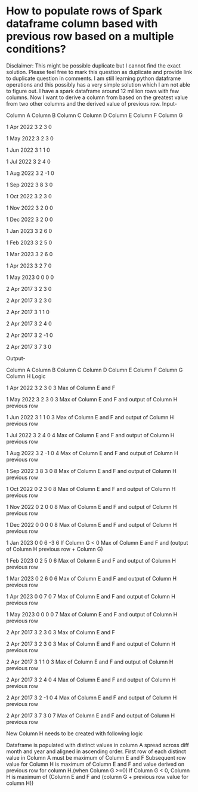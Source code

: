 
# How to populate rows of Spark dataframe column based with previous row based on a multiple conditions?

Disclaimer: This might be possible duplicate but I cannot find the exact solution. Please feel free to mark this question as duplicate and provide link to duplicate question in comments.
I am still learning python dataframe operations and this possibly has a very simple solution which I am not able to figure out.
I have a spark dataframe around 12 million rows with few columns. Now I want to derive a column from based on the greatest value from two other columns and the derived value of previous row.
Input-




Column A
Column B
Column C
Column D
Column E
Column F
Column G




1
Apr
2022
3
2
3
0


1
May
2022
3
2
3
0


1
Jun
2022
3
1
1
0


1
Jul
2022
3
2
4
0


1
Aug
2022
3
2
-1
0


1
Sep
2022
3
8
3
0


1
Oct
2022
3
2
3
0


1
Nov
2022
3
2
0
0


1
Dec
2022
3
2
0
0


1
Jan
2023
3
2
6
0


1
Feb
2023
3
2
5
0


1
Mar
2023
3
2
6
0


1
Apr
2023
3
2
7
0


1
May
2023
0
0
0
0


2
Apr
2017
3
2
3
0


2
Apr
2017
3
2
3
0


2
Apr
2017
3
1
1
0


2
Apr
2017
3
2
4
0


2
Apr
2017
3
2
-1
0


2
Apr
2017
3
7
3
0




Output-




Column A
Column B
Column C
Column D
Column E
Column F
Column G
Column H
Logic




1
Apr
2022
3
2
3
0
3
Max of Column E and F


1
May
2022
3
2
3
0
3
Max of Column E and F and output of Column H previous row


1
Jun
2022
3
1
1
0
3
Max of Column E and F and output of Column H previous row


1
Jul
2022
3
2
4
0
4
Max of Column E and F and output of Column H previous row


1
Aug
2022
3
2
-1
0
4
Max of Column E and F and output of Column H previous row


1
Sep
2022
3
8
3
0
8
Max of Column E and F and output of Column H previous row


1
Oct
2022
0
2
3
0
8
Max of Column E and F and output of Column H previous row


1
Nov
2022
0
2
0
0
8
Max of Column E and F and output of Column H previous row


1
Dec
2022
0
0
0
0
8
Max of Column E and F and output of Column H previous row


1
Jan
2023
0
0
6
-3
6
If Column G < 0 Max of Column E and F and (output of Column H previous row + Column G)


1
Feb
2023
0
2
5
0
6
Max of Column E and F and output of Column H previous row


1
Mar
2023
0
2
6
0
6
Max of Column E and F and output of Column H previous row


1
Apr
2023
0
0
7
0
7
Max of Column E and F and output of Column H previous row


1
May
2023
0
0
0
0
7
Max of Column E and F and output of Column H previous row


2
Apr
2017
3
2
3
0
3
Max of Column E and F


2
Apr
2017
3
2
3
0
3
Max of Column E and F and output of Column H previous row


2
Apr
2017
3
1
1
0
3
Max of Column E and F and output of Column H previous row


2
Apr
2017
3
2
4
0
4
Max of Column E and F and output of Column H previous row


2
Apr
2017
3
2
-1
0
4
Max of Column E and F and output of Column H previous row


2
Apr
2017
3
7
3
0
7
Max of Column E and F and output of Column H previous row




New Column H needs to be created with following logic

Dataframe is populated with distinct values in column A spread across diff month and year and aligned in ascending order.
First row of each distinct value in Column A must be maximum of Column E and F
Subsequent row value for Column H is maximum of Column E and F and value derived on previous row for column H.(when Column G >=0)
If Column G < 0, Column H is maximum of (Column E and F and (column G + previous row value for column H))


        